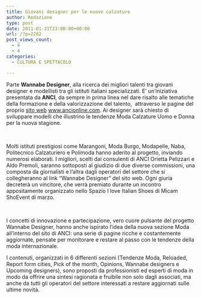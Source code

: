 ```yaml
---
title: Giovani designer per le nuove calzature
author: Redazione
type: post
date: 2011-01-31T23:00:00+00:00
url: /?p=2282
post_views_count:
  - 4
  - 4
categories:
  - CULTURA E SPETTACOLO

---
```

Parte **Wannabe Designer**, alla ricerca dei migliori talenti tra giovani designer e modellisti tra gli istituti italiani specializzati. E&rsquo; un&rsquo;iniziativa presentata da **ANCI**, da sempre in prima linea nel dare risalto alle tematiche della formazione e della valorizzazione del talento,&nbsp; attraverso le pagine del proprio [sito web][1] www.ancionline.com. Ai designer sar&agrave; chiesto di sviluppare modelli che illustrino le tendenze Moda Calzature Uomo e Donna per la nuova stagione.

&nbsp;

Molti istituti prestigiosi come Marangoni, Moda Burgo, Modapelle, Naba, Politecnico Calzaturiero e Polimoda hanno aderito al progetto, inviando numerosi elaborati. I migliori, scelti dai consulenti di ANCI Orietta Pelizzari e Aldo Premoli, saranno sottoposti al giudizio di due diverse commissioni, una composta da giornalisti e l&rsquo;altra dagli operatori del settore che si collegheranno al link &ldquo;Wannabe Designer&rdquo; del sito web. Ogni giuria decreter&agrave; un vincitore, che verr&agrave; premiato durante un incontro appositamente organizzato nello Spazio I love Italian Shoes di Micam ShoEvent di marzo.

&nbsp;

I concetti di innovazione e partecipazione, vero cuore pulsante del progetto Wannabe Designer, hanno anche ispirato l&rsquo;idea della nuova sezione Moda all&rsquo;interno del sito di ANCI: una serie di pagine ricche e costantemente aggiornate, pensate per monitorare e restare al passo con le tendenze della moda internazionale.

I contenuti, organizzati in 6 differenti sezioni (Tendenze Moda, Reloaded, Report form cities, Pick of the month, Opinions, Wannabe designers e Upcoming designers), sono proposti da professionisti ed esperti di moda in modo da offrire una sintesi ragionata e fruibile non solo dagli associati, ma anche da tutti gli operatori del settore interessati a restare aggiornati sulle ultime novit&agrave;. 

&nbsp;

 [1]: https://www.ancionline.com
